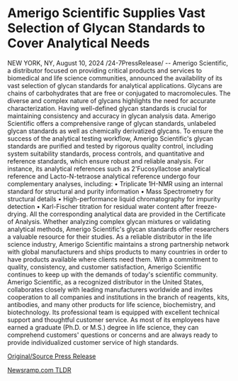 # Amerigo Scientific Supplies Vast Selection of Glycan Standards to Cover Analytical Needs

NEW YORK, NY, August 10, 2024 /24-7PressRelease/ -- Amerigo Scientific, a distributor focused on providing critical products and services to biomedical and life science communities, announced the availability of its vast selection of glycan standards for analytical applications.  Glycans are chains of carbohydrates that are free or conjugated to macromolecules. The diverse and complex nature of glycans highlights the need for accurate characterization. Having well-defined glycan standards is crucial for maintaining consistency and accuracy in glycan analysis data. Amerigo Scientific offers a comprehensive range of glycan standards, unlabeled glycan standards as well as chemically derivatized glycans.   To ensure the success of the analytical testing workflow, Amerigo Scientific's glycan standards are purified and tested by rigorous quality control, including system suitability standards, process controls, and quantitative and reference standards, which ensure robust and reliable analysis. For instance, its analytical references such as 2'Fucosyllactose analytical reference and Lacto-N-tetraose analytical reference undergo four complementary analyses, including:  • Triplicate 1H-NMR using an internal standard for structural and purity information • Mass Spectrometry for structural details • High-performance liquid chromatography for impurity detection • Karl-Fischer titration for residual water content after freeze-drying.  All the corresponding analytical data are provided in the Certificate of Analysis. Whether analyzing complex glycan mixtures or validating analytical methods, Amerigo Scientific's glycan standards offer researchers a valuable resource for their studies.   As a reliable distributor in the life science industry, Amerigo Scientific maintains a strong partnership network with global manufacturers and ships products to many countries in order to have products available where clients need them. With a commitment to quality, consistency, and customer satisfaction, Amerigo Scientific continues to keep up with the demands of today's scientific community.  Amerigo Scientific, as a recognized distributor in the United States, collaborates closely with leading manufacturers worldwide and invites cooperation to all companies and institutions in the branch of reagents, kits, antibodies, and many other products for life science, biochemistry, and biotechnology. Its professional team is equipped with excellent technical support and thoughtful customer service. As most of its employees have earned a graduate (Ph.D. or M.S.) degree in life science, they can comprehend customers' questions or concerns and are always ready to provide individualized customer service of high standards. 

[Original/Source Press Release](https://www.24-7pressrelease.com/press-release/513282/amerigo-scientific-supplies-vast-selection-of-glycan-standards-to-cover-analytical-needs) 

[Newsramp.com TLDR](https://newsramp.com/None) 